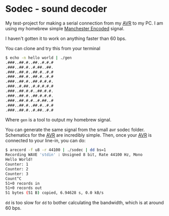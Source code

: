 # Sodec - sound decoder

  [AVR]:http://en.wikipedia.org/wiki/Atmel_AVR
  [Manchester Encoded]: http://en.wikipedia.org/wiki/Manchester_encoding
  
My test-project for making a serial connection from my [AVR] to my PC.
I am using my homebrew simple [Manchester Encoded] signal.

I haven't gotten it to work on anything faster than 60 bps.

You can clone and try this from your terminal

```bash
$ echo -n hello world | ./gen
.###..##.#..##..#.#.#
.###..##.#..#.##..##.
.###..##.#..##.#..#.#
.###..##.#..##.#..#.#
.###..##.#..##.#.#.#.
.###..#.##..#.#.#.#.#
.###..##.#.#..##.#.#.
.###..##.#..##.#.#.#.
.###..##.#.#..#.##..#
.###..##.#..##.#..#.#
.###..##.#..#.##..#.#
```

Where `gen` is a tool to output my homebrew signal. 

You can generate the same signal from the small avr sodec folder. 
Schematics for the [AVR] are incredibly simple. 
Then, once your [AVR] is connected to your line-in, you can do:

```bash
$ arecord -f u8 -r 44100 | ./sodec | dd bs=1
Recording WAVE 'stdin' : Unsigned 8 bit, Rate 44100 Hz, Mono
Hello World!
Counter: 1
Counter: 2
Counter: 3
Count^C
51+0 records in
51+0 records out
51 bytes (51 B) copied, 6.94628 s, 0.0 kB/s
```

`dd` is too slow for `dd` to bother calculating the bandwidth, which is at around 60 bps.
